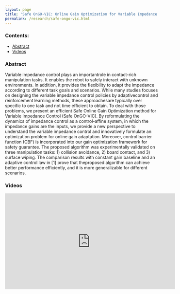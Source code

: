 ```yaml
---
layout: page
title: 'Safe OnGO-VIC: Online Gain Optimization for Variable Impedance Control with Control Barrier Functions'
permalink: /research/safe-ongo-vic.html
---
```


### Contents:

* [Abstract](#id1)
* [Videos](#id2)

<!-- Title your work here -->

<!-- Add your own introduction here -->

### <a name="id1"></a>Abstract

 Variable impedance control plays an importantrole in contact-rich manipulation tasks. It enables the robot to safely interact with unknown environments. In addition, it provides the flexibility to adapt the impedance according to different task goals and scenarios. While many studies focuses on designing the variable impedance control policies by adaptivecontrol and reinforcement learning methods, these approachesare typically over specific to one task and not time efficient to obtain. To deal with those problems, we present an efficient Safe Online Gain Optimization method for Variable Impedance Control (Safe OnGO-VIC). By reformulating the dynamics of impedance control as a control-affine system, in which the impedance gains are the inputs, we provide a new perspective to understand the variable impedance control and innovatively formulate an optimization problem for online gain adaptation. Moreover, control barrier  function (CBF) is incorporated into our gain optimization framework for safety guarantee. The proposed algorithm was experimentally validated on three manipulation tasks: 1) collision avoidance, 2) board contact, and 3) surface wiping. The comparison results with constant gain baseline and an adaptive control law in [1] prove that theproposed algorithm can achieve better performance efficiently, and it is more generalizable for different scenarios.

### <a name="id2"></a>Videos
<div style="position: relative; width: 100%; height: 0; padding-bottom: 56.3%;">
<iframe width="560" height="315" src="https://www.youtube.com/embed/CXpVS5jvlLs" frameborder="0" allow="accelerometer; autoplay; clipboard-write; encrypted-media; gyroscope; picture-in-picture" allowfullscreen></iframe>
</div>